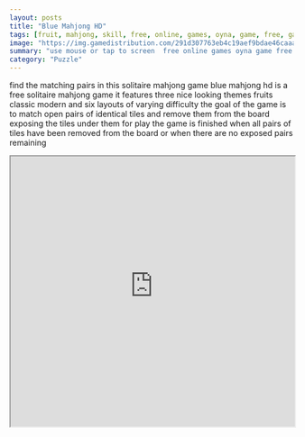 ```yaml
---
layout: posts
title: "Blue Mahjong HD"
tags: [fruit, mahjong, skill, free, online, games, oyna, game, free, games, play, play, games]
image: "https://img.gamedistribution.com/291d307763eb4c19aef9bdae46caaadd.jpg"
summary: "use mouse or tap to screen  free online games oyna game free games play play games"
category: "Puzzle"
---
```


find the matching pairs in this solitaire mahjong game blue mahjong hd is a free solitaire mahjong game it features three nice looking themes fruits classic modern and six layouts of varying difficulty the goal of the game is to match open pairs of identical tiles and remove them from the board exposing the tiles under them for play the game is finished when all pairs of tiles have been removed from the board or when there are no exposed pairs remaining

<iframe width="100%" height="480px;" src="https://html5.gamedistribution.com/291d307763eb4c19aef9bdae46caaadd/"></iframe>